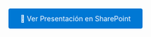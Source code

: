 <div style="text-align: center; margin: 20px 0;">
  <a href="https://1drv.ms/p/c/6a093b703caad82e/EUqWwyip_79NjtSQwk6K-cUBANp-z8gbssDaNjPwBUtlaQ?e=e4ELS0" 
     target="_blank" 
     style="display: inline-block; padding: 12px 24px; background: #0078d4; color: white; text-decoration: none; border-radius: 4px;">
    🎯 Ver Presentación en SharePoint
  </a>
</div>
